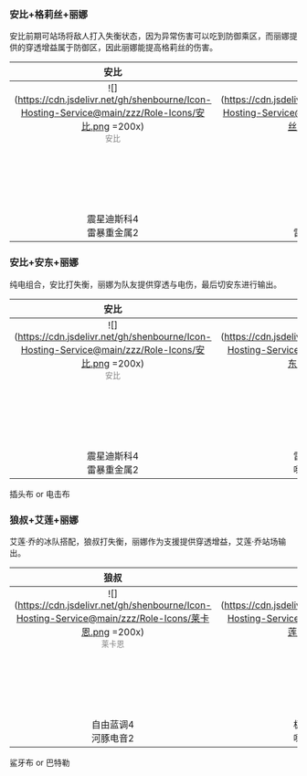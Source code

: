 <!-- #region Team1 -->

### 安比+格莉丝+丽娜

安比前期可站场将敌人打入失衡状态，因为异常伤害可以吃到防御乘区，而丽娜提供的穿透增益属于防御区，因此丽娜能提高格莉丝的伤害。

|安比|格莉丝|丽娜|
|:---:|:---:|:---:|
|![](https://cdn.jsdelivr.net/gh/shenbourne/Icon-Hosting-Service@main/zzz/Role-Icons/安比.png =200x)<br><small style="color:grey;">安比</small>|![](https://cdn.jsdelivr.net/gh/shenbourne/Icon-Hosting-Service@main/zzz/Role-Icons/格莉丝.png =200x)<br><small style="color:grey;">格莉丝</small>|![](https://cdn.jsdelivr.net/gh/shenbourne/Icon-Hosting-Service@main/zzz/Role-Icons/丽娜.png =200x)<br><small style="color:grey;">丽娜</small>|
|||![](https://cdn.jsdelivr.net/gh/shenbourne/Icon-Hosting-Service@main/zzz/Weapons/啜泣摇篮.png =200x)<br><small style="color:grey;">啜泣摇篮</small>|
|震星迪斯科4<br>雷暴重金属2|自由蓝调4<br>雷暴重金属2|自由蓝调4<br>河豚电音2|

<!-- #endregion Team1 -->

<!-- #region Team2 -->

### 安比+安东+丽娜

纯电组合，安比打失衡，丽娜为队友提供穿透与电伤，最后切安东进行输出。

|安比|安东|丽娜|
|:---:|:---:|:---:|
|![](https://cdn.jsdelivr.net/gh/shenbourne/Icon-Hosting-Service@main/zzz/Role-Icons/安比.png =200x)<br><small style="color:grey;">安比</small>|![](https://cdn.jsdelivr.net/gh/shenbourne/Icon-Hosting-Service@main/zzz/Role-Icons/安东.png =200x)<br><small style="color:grey;">安东</small>|![](https://cdn.jsdelivr.net/gh/shenbourne/Icon-Hosting-Service@main/zzz/Role-Icons/丽娜.png =200x)<br><small style="color:grey;">丽娜</small>|
|||![](https://cdn.jsdelivr.net/gh/shenbourne/Icon-Hosting-Service@main/zzz/Weapons/啜泣摇篮.png =200x)<br><small style="color:grey;">啜泣摇篮</small>|
|震星迪斯科4<br>雷暴重金属2|雷暴重金属4<br>啄木鸟电音2|自由蓝调4<br>河豚电音2|

插头布 or 电击布

<!-- #endregion Team2 -->

<!-- #region Team3 -->

### 狼叔+艾莲+丽娜

艾莲·乔的冰队搭配，狼叔打失衡，丽娜作为支援提供穿透增益，艾莲·乔站场输出。

|狼叔|艾莲|丽娜|
|:---:|:---:|:---:|
|![](https://cdn.jsdelivr.net/gh/shenbourne/Icon-Hosting-Service@main/zzz/Role-Icons/莱卡恩.png =200x)<br><small style="color:grey;">莱卡恩</small>|![](https://cdn.jsdelivr.net/gh/shenbourne/Icon-Hosting-Service@main/zzz/Role-Icons/艾莲.png =200x)<br><small style="color:grey;">艾莲</small>|![](https://cdn.jsdelivr.net/gh/shenbourne/Icon-Hosting-Service@main/zzz/Role-Icons/丽娜.png =200x)<br><small style="color:grey;">丽娜</small>|
|||![](https://cdn.jsdelivr.net/gh/shenbourne/Icon-Hosting-Service@main/zzz/Weapons/啜泣摇篮.png =200x)<br><small style="color:grey;">啜泣摇篮</small>|
|自由蓝调4<br>河豚电音2|极地重金属4<br>啄木鸟电音2|震星迪斯科4<br>极地重金属2|

鲨牙布 or 巴特勒

<!-- #endregion Team3 -->
